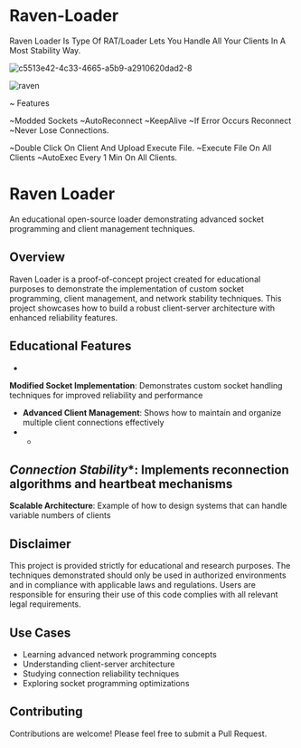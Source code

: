 # Raven-Loader
Raven Loader Is Type Of RAT/Loader Lets You Handle All Your Clients In A Most Stability Way.

![c5513e42-4c33-4665-a5b9-a2910620dad2-8](https://github.com/user-attachments/assets/a75eb4d7-46b1-46b8-b194-914bf9bdd8db)

![raven](https://github.com/user-attachments/assets/f33ba663-f253-4ee5-a61c-8d585724f031)


~ Features

~Modded Sockets
~AutoReconnect
~KeepAlive
~If Error Occurs Reconnect
~Never Lose Connections.

~Double Click On Client And Upload Execute File.
~Execute File On All Clients
~AutoExec Every 1 Min On All Clients.



# Raven Loader



An educational open-source loader demonstrating advanced socket programming and 
client management techniques.



## Overview



Raven Loader is a proof-of-concept project created for 
educational purposes to demonstrate the implementation of custom socket programming, client 
management, and network stability techniques. This project showcases how to build a robust 
client-server architecture with enhanced reliability features.




## Educational Features

- 
**Modified Socket Implementation**:
Demonstrates custom socket handling techniques for 
improved reliability and performance
- **Advanced Client Management**: Shows how to maintain 
and organize multiple client connections effectively
- *

*Connection Stability**: 
Implements 
reconnection algorithms and heartbeat mechanisms
- 

**Scalable Architecture**:
Example of how to 
design systems that can handle variable numbers of clients



## Disclaimer

This project is 
provided strictly for educational and research purposes. The techniques demonstrated should 
only 
be used in authorized environments and in compliance with applicable laws and regulations. 
Users are responsible for ensuring their use of this code complies with all relevant legal 
requirements.

## Use Cases

- Learning advanced network programming concepts
- Understanding 
client-server architecture
- Studying connection reliability techniques
- Exploring socket 
programming optimizations

## Contributing

Contributions are welcome! Please feel free to submit 
a Pull Request.
